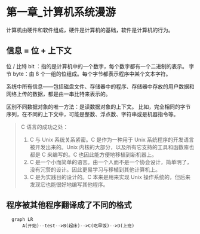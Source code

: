 # 第一章_计算机系统漫游

计算机由硬件和软件组成，硬件是计算机的基础，软件是计算机的行为。

## 信息 = 位 + 上下文

位 / 比特 bit ：指的是计算机中的一个数字，每个数字都有一个二进制的表示。
字节 byte：由 8 个一组的位组成。每个字节都表示程序中某个文本字符。

系统中所有信息——包括磁盘文件、存储器中的程序、存储器中存放的用户数据和网络上传的数据，都是由一串比特来表示的。

区别不同数据对象的唯一方法：是读数据对象的上下文。
比如，完全相同的字节序列，在不同的上下文中，可能是整数、浮点数、字符串或是机器指令等。

> C 语言的成功之处：
> 1. C 与 Unix 系统关系紧密。C 是作为一种用于 Unix 系统程序的开发语言被开发出来的。Unix 内核的大部分，以及所有它支持的工具和函数库也都是 C 来编写的。C 也因此能方便地移植到新机器上。
> 2. C 是一个小而简单的语言。由一个人而不是一个协会设计，简单明了，没有冗赘的设计。因此更易学习与移植到其他计算机上。
> 3. C 是为实践目的设计的。C 本来是用来实现 Unix 操作系统的，但后来发现它也能很好地编写其他程序。

## 程序被其他程序翻译成了不同的格式

```mermaid
  graph LR
      A(开始)--test-->B(起床)-->C(吃早饭)-->D(上班)
      